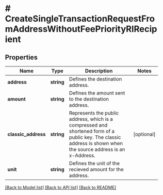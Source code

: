 # # CreateSingleTransactionRequestFromAddressWithoutFeePriorityRIRecipient

## Properties

Name | Type | Description | Notes
------------ | ------------- | ------------- | -------------
**address** | **string** | Defines the destination address. |
**amount** | **string** | Defines the amount sent to the destination address. |
**classic_address** | **string** | Represents the public address, which is a compressed and shortened form of a public key. The classic address is shown when the source address is an x-Address. | [optional]
**unit** | **string** | Defines the unit of the recieved amount for the address. |

[[Back to Model list]](../../README.md#models) [[Back to API list]](../../README.md#endpoints) [[Back to README]](../../README.md)
